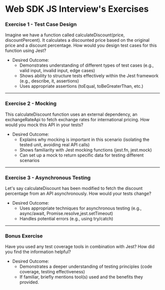 # Web SDK JS Interview's Exercises

### Exercise 1 - Test Case Design
Imagine we have a function called calculateDiscount(price, discountPercent). It calculates a discounted price based on the original price and a discount percentage. How would you design test cases for this function using Jest?

* Desired Outcome:
    * Demonstrates understanding of different types of test cases (e.g., valid input, invalid input, edge cases)
    * Shows ability to structure tests effectively within the Jest framework (e.g., describe, it, assertions)
    * Uses appropriate assertions (toEqual, toBeGreaterThan, etc.)

---

### Exercise 2 - Mocking
This calculateDiscount function uses an external dependency, an exchangeRateApi to fetch exchange rates for international pricing. How would you mock this API in your tests?

* Desired Outcome:
    * Explains why mocking is important in this scenario (isolating the tested unit, avoiding real API calls)
    * Shows familiarity with Jest mocking functions (jest.fn, jest.mock)
    * Can set up a mock to return specific data for testing different scenarios

---

### Exercise 3 - Asynchronous Testing
Let's say calculateDiscount has been modified to fetch the discount percentage from an API asynchronously. How would your tests change?
* Desired Outcome:
    * Uses appropriate techniques for asynchronous testing (e.g., async/await, Promise.resolve,jest.setTimeout)
    * Handles potential errors (e.g., using try/catch)

---

### Bonus Exercise
Have you used any test coverage tools in combination with Jest? How did you find the information helpful?
* Desired Outcome:
    * Demonstrates a deeper understanding of testing principles (code coverage, testing effectiveness)
    * If familiar, briefly mentions tool(s) used and the benefits they provided.



